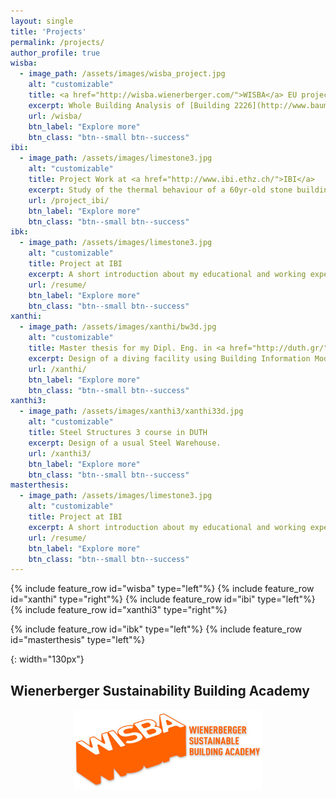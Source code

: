 ```yaml
---
layout: single
title: 'Projects'
permalink: /projects/
author_profile: true
wisba:
  - image_path: /assets/images/wisba_project.jpg
    alt: "customizable"
    title: <a href="http://wisba.wienerberger.com/">WISBA</a> EU project
    excerpt: Whole Building Analysis of [Building 2226](http://www.baumschlager-eberle.com/en/projects/project-details/project/buerogebaeude.html) from a "Climate Change" future energy scenario point of view.
    url: /wisba/
    btn_label: "Explore more"
    btn_class: "btn--small btn--success"
ibi:
  - image_path: /assets/images/limestone3.jpg
    alt: "customizable"
    title: Project Work at <a href="http://www.ibi.ethz.ch/">IBI</a>
    excerpt: Study of the thermal behaviour of a 60yr-old stone building using BIM.
    url: /project_ibi/
    btn_label: "Explore more"
    btn_class: "btn--small btn--success"
ibk:
  - image_path: /assets/images/limestone3.jpg
    alt: "customizable"
    title: Project at IBI
    excerpt: A short introduction about my educational and working experience.
    url: /resume/
    btn_label: "Explore more"
    btn_class: "btn--small btn--success"
xanthi:
  - image_path: /assets/images/xanthi/bw3d.jpg
    alt: "customizable"
    title: Master thesis for my Dipl. Eng. in <a href="http://duth.gr/">DUTH</a>
    excerpt: Design of a diving facility using Building Information Modelling.
    url: /xanthi/
    btn_label: "Explore more"
    btn_class: "btn--small btn--success"
xanthi3:
  - image_path: /assets/images/xanthi3/xanthi33d.jpg
    alt: "customizable"
    title: Steel Structures 3 course in DUTH
    excerpt: Design of a usual Steel Warehouse.
    url: /xanthi3/
    btn_label: "Explore more"
    btn_class: "btn--small btn--success"
masterthesis:
  - image_path: /assets/images/limestone3.jpg
    alt: "customizable"
    title: Project at IBI
    excerpt: A short introduction about my educational and working experience.
    url: /resume/
    btn_label: "Explore more"
    btn_class: "btn--small btn--success"
---
```


{% include feature_row id="wisba" type="left"%}
{% include feature_row id="xanthi" type="right"%}
{% include feature_row id="ibi" type="left"%}
{% include feature_row id="xanthi3" type="right"%}

{% include feature_row id="ibk" type="left"%}
{% include feature_row id="masterthesis" type="left"%}


[wisba_logo]: ../assets/images/wisba_logo.jpg
{: width="130px"}

## Wienerberger Sustainability Building Academy
<p align="center">
  <img src="../assets/images/wisba_logo.jpg" alt="wisba_logo" width="300px"/>
</p>
